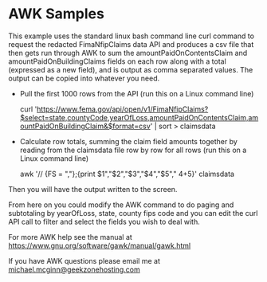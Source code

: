 # AWK Samples

This example uses the standard linux bash command line curl command to request the redacted FimaNfipClaims data API and produces a csv file that
then gets run through AWK to sum the amountPaidOnContentsClaim and amountPaidOnBuildingClaims fields on each row along with a total (expressed as a new field), and is output as comma separated values. The output can be copied into whatever you need.

- Pull the first 1000 rows from the API (run this on a Linux command line)

    curl 'https://www.fema.gov/api/open/v1/FimaNfipClaims?$select=state,countyCode,yearOfLoss,amountPaidOnContentsClaim,amountPaidOnBuildingClaim&$format=csv' | sort > claimsdata

- Calculate row totals, summing the claim field amounts together by reading from the claimsdata file row by row for all rows (run this on a Linux command line)

    awk '// {FS = ","};{print $1","$2","$3","$4","$5"," $4+$5}' claimsdata

Then you will have the output written to the screen.

From here on you could modify the AWK command to do paging and subtotaling by yearOfLoss, state, county fips code and you can edit the curl API call to filter and select the fields you wish to deal with.

For more AWK help see the manual at
https://www.gnu.org/software/gawk/manual/gawk.html

If you have AWK questions please email me at michael.mcginn@geekzonehosting.com

